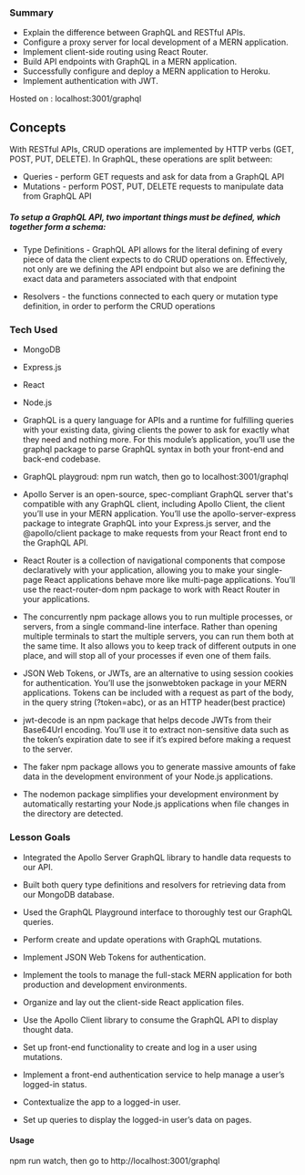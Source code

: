 ### Summary 
- Explain the difference between GraphQL and RESTful APIs.</br>
- Configure a proxy server for local development of a MERN application.</br>
- Implement client-side routing using React Router.</br>
- Build API endpoints with GraphQL in a MERN application.</br>
- Successfully configure and deploy a MERN application to Heroku.</br>
- Implement authentication with JWT.</br>

Hosted on : localhost:3001/graphql

## Concepts
With RESTful APIs, CRUD operations are implemented by HTTP verbs (GET, POST, PUT, DELETE). In GraphQL, these operations are split between:

- Queries - perform GET requests and ask for data from a GraphQL API</br>
- Mutations - perform POST, PUT, DELETE requests to manipulate data from GraphQL API 

##### To setup a GraphQL API, two important things must be defined, which together form a schema:
- Type Definitions - GraphQL API allows for the literal defining of every piece of data the client expects to do CRUD operations on. Effectively, not only are we defining the API endpoint but also we are defining the exact data and parameters associated with that endpoint

- Resolvers - the functions connected to each query or mutation type definition, in order to perform the CRUD operations


### Tech Used
- MongoDB</br>
- Express.js</br>
- React</br>
- Node.js</br>



- GraphQL is a query language for APIs and a runtime for fulfilling queries with your existing data, giving clients the power to ask for exactly what they need and nothing more. For this module’s application, you’ll use the graphql package to parse GraphQL syntax in both your front-end and back-end codebase.

- GraphQL playgroud: npm run watch, then go to localhost:3001/graphql

- Apollo Server is an open-source, spec-compliant GraphQL server that's compatible with any GraphQL client, including Apollo Client, the client you’ll use in your MERN application. You’ll use the apollo-server-express package to integrate GraphQL into your Express.js server, and the @apollo/client package to make requests from your React front end to the GraphQL API.

- React Router is a collection of navigational components that compose declaratively with your application, allowing you to make your single-page React applications behave more like multi-page applications. You’ll use the react-router-dom npm package to work with React Router in your applications.

- The concurrently npm package allows you to run multiple processes, or servers, from a single command-line interface. Rather than opening multiple terminals to start the multiple servers, you can run them both at the same time. It also allows you to keep track of different outputs in one place, and will stop all of your processes if even one of them fails.

- JSON Web Tokens, or JWTs, are an alternative to using session cookies for authentication. You’ll use the jsonwebtoken package in your MERN applications. Tokens can be included with a request as part of the body, in the query string (?token=abc), or as an HTTP header(best practice)

- jwt-decode is an npm package that helps decode JWTs from their Base64Url encoding. You’ll use it to extract non-sensitive data such as the token’s expiration date to see if it’s expired before making a request to the server.

- The faker npm package allows you to generate massive amounts of fake data in the development environment of your Node.js applications.

- The nodemon package simplifies your development environment by automatically restarting your Node.js applications when file changes in the directory are detected.


### Lesson Goals
- Integrated the Apollo Server GraphQL library to handle data requests to our API.
- Built both query type definitions and resolvers for retrieving data from our MongoDB database.

- Used the GraphQL Playground interface to thoroughly test our GraphQL queries.
- Perform create and update operations with GraphQL mutations.
- Implement JSON Web Tokens for authentication.

- Implement the tools to manage the full-stack MERN application for both production and development environments.
- Organize and lay out the client-side React application files.
- Use the Apollo Client library to consume the GraphQL API to display thought data.

- Set up front-end functionality to create and log in a user using mutations.
- Implement a front-end authentication service to help manage a user’s logged-in status.
- Contextualize the app to a logged-in user.
- Set up queries to display the logged-in user’s data on pages.


#### Usage
npm run watch, then go to http://localhost:3001/graphql